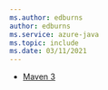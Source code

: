 ```yaml
---
ms.author: edburns
author: edburns
ms.service: azure-java
ms.topic: include
ms.date: 03/11/2021
---
```


- [Maven 3](http://maven.apache.org/)